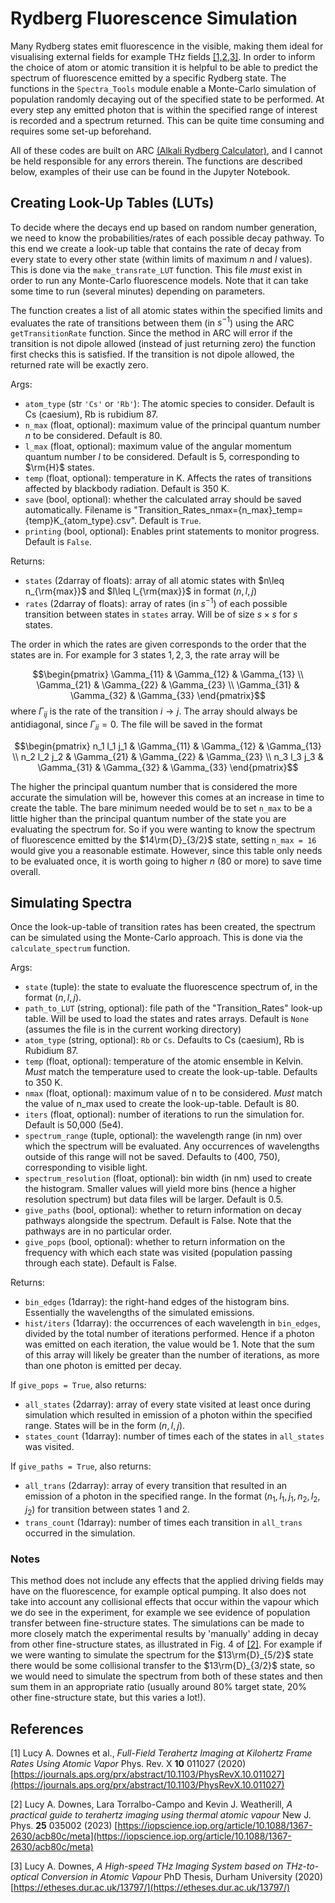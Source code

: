 # Rydberg Fluorescence Simulation

Many Rydberg states emit fluorescence in the visible, making them ideal for visualising external fields for example THz fields [[1,2,3]](#References). In order to inform the choice of atom or atomic transition it is helpful to be able to predict the spectrum of fluorescence emitted by a specific Rydberg state. The functions in the `Spectra_Tools` module enable a Monte-Carlo simulation of population randomly decaying out of the specified state to be performed. At every step any emitted photon that is within the specified range of interest is recorded and a spectrum returned. This can be quite time consuming and requires some set-up beforehand.

All of these codes are built on ARC [(Alkali Rydberg Calculator)](https://arc-alkali-rydberg-calculator.readthedocs.io/en/latest/), and I cannot be held responsible for any errors therein. The functions are described below, examples of their use can be found in the Jupyter Notebook.

## Creating Look-Up Tables (LUTs)

To decide where the decays end up based on random number generation, we need to know the probabilities/rates of each possible decay pathway. To this end we create a look-up table that contains the rate of decay from every state to every other state (within limits of maximum $n$ and $l$ values). This is done via the `make_transrate_LUT` function. This file *must* exist in order to run any Monte-Carlo fluorescence models. Note that it can take some time to run (several minutes) depending on parameters.

The function creates a list of all atomic states within the specified limits and evaluates the rate of transitions between them (in $s^{-1}$) using the ARC `getTransitionRate` function. Since the method in ARC will error if the transition is not dipole allowed (instead of just returning zero) the function first checks this is satisfied. If the transition is not dipole allowed, the returned rate will be exactly zero.  

Args:
 - `atom_type` (str `'Cs'` or `'Rb'`): The atomic species to consider. Default is Cs (caesium), Rb is rubidium 87.
 - `n_max` (float, optional): maximum value of the principal quantum number $n$ to be considered. Default is 80.
 - `l_max` (float, optional): maximum value of the angular momentum quantum number $l$ to be considered. Default is 5, corresponding to $\rm{H}$ states.
 - `temp` (float, optional): temperature in K. Affects the rates of transitions affected by blackbody radiation. Default is 350 K. 
 - `save` (bool, optional): whether the calculated array should be saved automatically. Filename is "Transition_Rates_nmax={n_max}\_temp={temp}K_{atom_type}.csv". Default is `True`.
 - `printing` (bool, optional): Enables print statements to monitor progress. Default is `False`.
 
Returns:
 - `states` (2darray of floats): array of all atomic states with $n\leq n_{\rm{max}}$ and $l\leq l_{\rm{max}}$ in format ($n,l,j$)
 - `rates` (2darray of floats): array of rates (in $s^{-1}$) of each possible transition between states in `states` array. Will be of size $s\times s$ for $s$ states. 

The order in which the rates are given corresponds to the order that the states are in. For example for 3 states $1,2,3$, the rate array will be

$$\begin{pmatrix}
\Gamma_{11} & \Gamma_{12} & \Gamma_{13} \\
\Gamma_{21} & \Gamma_{22} & \Gamma_{23} \\
\Gamma_{31} & \Gamma_{32} & \Gamma_{33}
\end{pmatrix}$$
where $\Gamma_{ij}$ is the rate of the transition $i\rightarrow j$. The array should always be antidiagonal, since $\Gamma_{ii} = 0$. The file will be saved in the format 

$$\begin{pmatrix}
n_1 l_1 j_1 & \Gamma_{11} & \Gamma_{12} & \Gamma_{13} \\
n_2 l_2 j_2 & \Gamma_{21} & \Gamma_{22} & \Gamma_{23} \\
n_3 l_3 j_3 & \Gamma_{31} & \Gamma_{32} & \Gamma_{33}
\end{pmatrix}$$

The higher the principal quantum number that is considered the more accurate the simulation will be, however this comes at an increase in time to create the table. The bare minimum needed would be to set `n_max` to be a little higher than the principal quantum number of the state you are evaluating the spectrum for. So if you were wanting to know the spectrum of fluorescence emitted by the $14\rm{D}_{3/2}$ state, setting `n_max = 16` would give you a reasonable estimate. However, since this table only needs to be evaluated once, it is worth going to higher $n$ (80 or more) to save time overall. 

## Simulating Spectra

Once the look-up-table of transition rates has been created, the spectrum can be simulated using the Monte-Carlo approach. This is done via the `calculate_spectrum` function.

Args:
 - `state` (tuple): the state to evaluate the fluorescence spectrum of, in the format $(n,l,j)$.
 - `path_to_LUT` (string, optional): file path of the "Transition_Rates" look-up table. Will be used to load the states and rates arrays. Default is `None` (assumes the file is in the current working directory)
 - `atom_type` (string, optional): `Rb` or `Cs`. Defaults to Cs (caesium), Rb is Rubidium 87.
 - `temp` (float, optional): temperature of the atomic ensemble in Kelvin. *Must* match the temperature used to create the look-up-table. Defaults to 350 K.
 - `nmax` (float, optional): maximum value of n to be considered. *Must* match the value of n_max used to create the look-up-table. Default is 80.
 - `iters` (float, optional): number of iterations to run the simulation for. Default is 50,000 (5e4).
 - `spectrum_range` (tuple, optional): the wavelength range (in nm) over which the spectrum will be evaluated. Any occurrences of wavelengths outside of this range will not be saved. Defaults to (400, 750), corresponding to visible light.
 - `spectrum_resolution` (float, optional): bin width (in nm) used to create the histogram. Smaller values will yield more bins (hence a higher resolution spectrum) but data files will be larger. Default is 0.5.
 - `give_paths` (bool, optional): whether to return information on decay pathways alongside the spectrum. Default is False. Note that the pathways are in no particular order.
 - `give_pops` (bool, optional): whether to return information on the frequency with which each state was visited (population passing through each state). Default is False. 
 
Returns:
 - `bin_edges` (1darray): the right-hand edges of the histogram bins. Essentially the wavelengths of the simulated emissions.
 - `hist/iters` (1darray): the occurrences of each wavelength in `bin_edges`, divided by the total number of iterations performed. Hence if a photon was emitted on each iteration, the value would be 1. Note that the sum of this array will likely be greater than the number of iterations, as more than one photon is emitted per decay.
 
If `give_pops = True`, also returns:
 - `all_states` (2darray): array of every state visited at least once during simulation which resulted in emission of a photon within the specified range. States will be in the form $(n,l,j)$.
 - `states_count` (1darray): number of times each of the states in `all_states` was visited.
     
If `give_paths = True`, also returns:
 - `all_trans` (2darray): array of every transition that resulted in an emission of a photon in the specified range. In the format $(n_1, l_1, j_1, n_2, l_2, j_2)$ for transition between states 1 and 2.
 - `trans_count` (1darray): number of times each transition in `all_trans` occurred in the simulation.

### Notes

This method does not include any effects that the applied driving fields may have on the fluorescence, for example optical pumping. It also does not take into account any collisional effects that occur within the vapour which we do see in the experiment, for example we see evidence of population transfer between fine-structure states. The simulations can be made to more closely match the experimental results by 'manually' adding in decay from other fine-structure states, as illustrated in Fig. 4 of [[2]](#References). For example if we were wanting to simulate the spectrum for the $13\rm{D}_{5/2}$ state there would be some collisional transfer to the $13\rm{D}_{3/2}$ state, so we would need to simulate the spectrum from both of these states and then sum them in an appropriate ratio (usually around 80% target state, 20% other fine-structure state, but this varies a lot!).

## References

[1] Lucy A. Downes et al., *Full-Field Terahertz Imaging at Kilohertz Frame Rates Using Atomic Vapor* Phys. Rev. X **10** 011027 (2020) [https://journals.aps.org/prx/abstract/10.1103/PhysRevX.10.011027](https://journals.aps.org/prx/abstract/10.1103/PhysRevX.10.011027)

[2] Lucy A. Downes, Lara Torralbo-Campo and Kevin J. Weatherill, *A practical guide to terahertz imaging using thermal atomic vapour* New J. Phys. **25** 035002 (2023) [https://iopscience.iop.org/article/10.1088/1367-2630/acb80c/meta](https://iopscience.iop.org/article/10.1088/1367-2630/acb80c/meta)

[3] Lucy A. Downes, *A High-speed THz Imaging System based on THz-to-optical Conversion in Atomic Vapour* PhD Thesis, Durham University (2020) [https://etheses.dur.ac.uk/13797/](https://etheses.dur.ac.uk/13797/)
